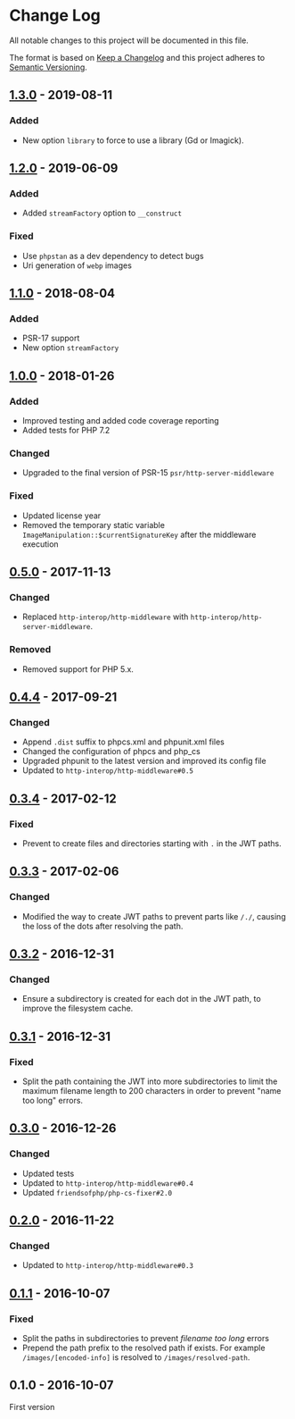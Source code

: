 # Change Log

All notable changes to this project will be documented in this file.

The format is based on [Keep a Changelog](http://keepachangelog.com/) 
and this project adheres to [Semantic Versioning](http://semver.org/).

## [1.3.0] - 2019-08-11
### Added
- New option `library` to force to use a library (Gd or Imagick).

## [1.2.0] - 2019-06-09
### Added
- Added `streamFactory` option to `__construct`

### Fixed
- Use `phpstan` as a dev dependency to detect bugs
- Uri generation of `webp` images

## [1.1.0] - 2018-08-04
### Added
- PSR-17 support
- New option `streamFactory`

## [1.0.0] - 2018-01-26
### Added
- Improved testing and added code coverage reporting
- Added tests for PHP 7.2

### Changed
- Upgraded to the final version of PSR-15 `psr/http-server-middleware`

### Fixed
- Updated license year
- Removed the temporary static variable `ImageManipulation::$currentSignatureKey` after the middleware execution

## [0.5.0] - 2017-11-13
### Changed
- Replaced `http-interop/http-middleware` with  `http-interop/http-server-middleware`.

### Removed
- Removed support for PHP 5.x.

## [0.4.4] - 2017-09-21
### Changed
- Append `.dist` suffix to phpcs.xml and phpunit.xml files
- Changed the configuration of phpcs and php_cs
- Upgraded phpunit to the latest version and improved its config file
- Updated to `http-interop/http-middleware#0.5`

## [0.3.4] - 2017-02-12
### Fixed
- Prevent to create files and directories starting with `.` in the JWT paths.

## [0.3.3] - 2017-02-06
### Changed
- Modified the way to create JWT paths to prevent parts like `/./`, causing the loss of the dots after resolving the path.

## [0.3.2] - 2016-12-31
### Changed
- Ensure a subdirectory is created for each dot in the JWT path, to improve the filesystem cache.

## [0.3.1] - 2016-12-31
### Fixed
- Split the path containing the JWT into more subdirectories to limit the maximum filename length to 200 characters in order to prevent "name too long" errors.

## [0.3.0] - 2016-12-26
### Changed
- Updated tests
- Updated to `http-interop/http-middleware#0.4`
- Updated `friendsofphp/php-cs-fixer#2.0`

## [0.2.0] - 2016-11-22
### Changed
- Updated to `http-interop/http-middleware#0.3`

## [0.1.1] - 2016-10-07
### Fixed
- Split the paths in subdirectories to prevent *filename too long* errors
- Prepend the path prefix to the resolved path if exists. For example `/images/[encoded-info]` is resolved to `/images/resolved-path`.

## 0.1.0 - 2016-10-07
First version

[1.3.0]: https://github.com/middlewares/image-manipulation/compare/v1.2.0...v1.3.0
[1.2.0]: https://github.com/middlewares/image-manipulation/compare/v1.1.0...v1.2.0
[1.1.0]: https://github.com/middlewares/image-manipulation/compare/v1.0.0...v1.1.0
[1.0.0]: https://github.com/middlewares/image-manipulation/compare/v0.5.0...v1.0.0
[0.5.0]: https://github.com/middlewares/image-manipulation/compare/v0.4.4...v0.5.0
[0.4.4]: https://github.com/middlewares/image-manipulation/compare/v0.3.4...v0.4.4
[0.3.4]: https://github.com/middlewares/image-manipulation/compare/v0.3.3...v0.3.4
[0.3.3]: https://github.com/middlewares/image-manipulation/compare/v0.3.2...v0.3.3
[0.3.2]: https://github.com/middlewares/image-manipulation/compare/v0.3.1...v0.3.2
[0.3.1]: https://github.com/middlewares/image-manipulation/compare/v0.3.0...v0.3.1
[0.3.0]: https://github.com/middlewares/image-manipulation/compare/v0.2.0...v0.3.0
[0.2.0]: https://github.com/middlewares/image-manipulation/compare/v0.1.1...v0.2.0
[0.1.1]: https://github.com/middlewares/image-manipulation/compare/v0.1.0...v0.1.1
